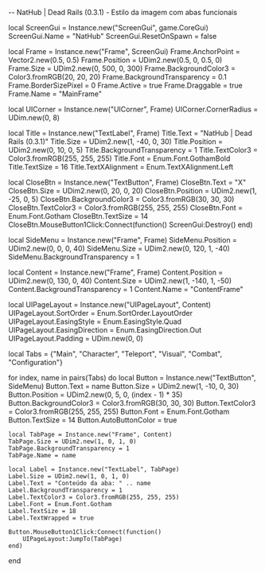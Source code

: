 -- NatHub | Dead Rails (0.3.1) - Estilo da imagem com abas funcionais

local ScreenGui = Instance.new("ScreenGui", game.CoreGui)
ScreenGui.Name = "NatHub"
ScreenGui.ResetOnSpawn = false

local Frame = Instance.new("Frame", ScreenGui)
Frame.AnchorPoint = Vector2.new(0.5, 0.5)
Frame.Position = UDim2.new(0.5, 0, 0.5, 0)
Frame.Size = UDim2.new(0, 500, 0, 300)
Frame.BackgroundColor3 = Color3.fromRGB(20, 20, 20)
Frame.BackgroundTransparency = 0.1
Frame.BorderSizePixel = 0
Frame.Active = true
Frame.Draggable = true
Frame.Name = "MainFrame"

local UICorner = Instance.new("UICorner", Frame)
UICorner.CornerRadius = UDim.new(0, 8)

local Title = Instance.new("TextLabel", Frame)
Title.Text = "NatHub | Dead Rails (0.3.1)"
Title.Size = UDim2.new(1, -40, 0, 30)
Title.Position = UDim2.new(0, 10, 0, 5)
Title.BackgroundTransparency = 1
Title.TextColor3 = Color3.fromRGB(255, 255, 255)
Title.Font = Enum.Font.GothamBold
Title.TextSize = 16
Title.TextXAlignment = Enum.TextXAlignment.Left

local CloseBtn = Instance.new("TextButton", Frame)
CloseBtn.Text = "X"
CloseBtn.Size = UDim2.new(0, 20, 0, 20)
CloseBtn.Position = UDim2.new(1, -25, 0, 5)
CloseBtn.BackgroundColor3 = Color3.fromRGB(30, 30, 30)
CloseBtn.TextColor3 = Color3.fromRGB(255, 255, 255)
CloseBtn.Font = Enum.Font.Gotham
CloseBtn.TextSize = 14
CloseBtn.MouseButton1Click:Connect(function()
    ScreenGui:Destroy()
end)

local SideMenu = Instance.new("Frame", Frame)
SideMenu.Position = UDim2.new(0, 0, 0, 40)
SideMenu.Size = UDim2.new(0, 120, 1, -40)
SideMenu.BackgroundTransparency = 1

local Content = Instance.new("Frame", Frame)
Content.Position = UDim2.new(0, 130, 0, 40)
Content.Size = UDim2.new(1, -140, 1, -50)
Content.BackgroundTransparency = 1
Content.Name = "ContentFrame"

local UIPageLayout = Instance.new("UIPageLayout", Content)
UIPageLayout.SortOrder = Enum.SortOrder.LayoutOrder
UIPageLayout.EasingStyle = Enum.EasingStyle.Quad
UIPageLayout.EasingDirection = Enum.EasingDirection.Out
UIPageLayout.Padding = UDim.new(0, 0)

local Tabs = {"Main", "Character", "Teleport", "Visual", "Combat", "Configuration"}

for index, name in pairs(Tabs) do
    local Button = Instance.new("TextButton", SideMenu)
    Button.Text = name
    Button.Size = UDim2.new(1, -10, 0, 30)
    Button.Position = UDim2.new(0, 5, 0, (index - 1) * 35)
    Button.BackgroundColor3 = Color3.fromRGB(30, 30, 30)
    Button.TextColor3 = Color3.fromRGB(255, 255, 255)
    Button.Font = Enum.Font.Gotham
    Button.TextSize = 14
    Button.AutoButtonColor = true

    local TabPage = Instance.new("Frame", Content)
    TabPage.Size = UDim2.new(1, 0, 1, 0)
    TabPage.BackgroundTransparency = 1
    TabPage.Name = name

    local Label = Instance.new("TextLabel", TabPage)
    Label.Size = UDim2.new(1, 0, 1, 0)
    Label.Text = "Conteúdo da aba: " .. name
    Label.BackgroundTransparency = 1
    Label.TextColor3 = Color3.fromRGB(255, 255, 255)
    Label.Font = Enum.Font.Gotham
    Label.TextSize = 18
    Label.TextWrapped = true

    Button.MouseButton1Click:Connect(function()
        UIPageLayout:JumpTo(TabPage)
    end)
end
